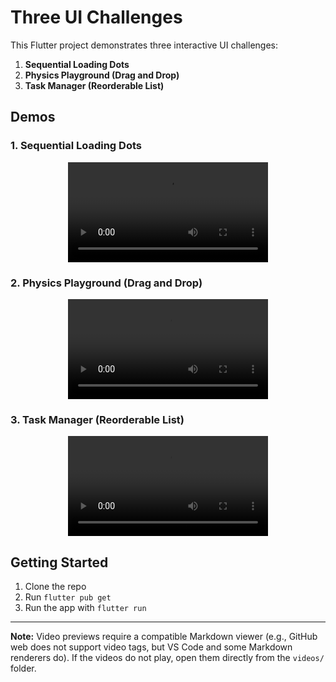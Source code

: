 # Three UI Challenges

This Flutter project demonstrates three interactive UI challenges:

1. **Sequential Loading Dots**
2. **Physics Playground (Drag and Drop)**
3. **Task Manager (Reorderable List)**

## Demos

### 1. Sequential Loading Dots
<p align="center">
	<video src="videos/dots.mp4" controls width="320"></video>
</p>

### 2. Physics Playground (Drag and Drop)
<p align="center">
	<video src="videos/physics.mp4" controls width="320"></video>
</p>

### 3. Task Manager (Reorderable List)
<p align="center">
	<video src="videos/draganddrop.mp4" controls width="320"></video>
</p>

## Getting Started

1. Clone the repo
2. Run `flutter pub get`
3. Run the app with `flutter run`

---
**Note:** Video previews require a compatible Markdown viewer (e.g., GitHub web does not support video tags, but VS Code and some Markdown renderers do). If the videos do not play, open them directly from the `videos/` folder.

